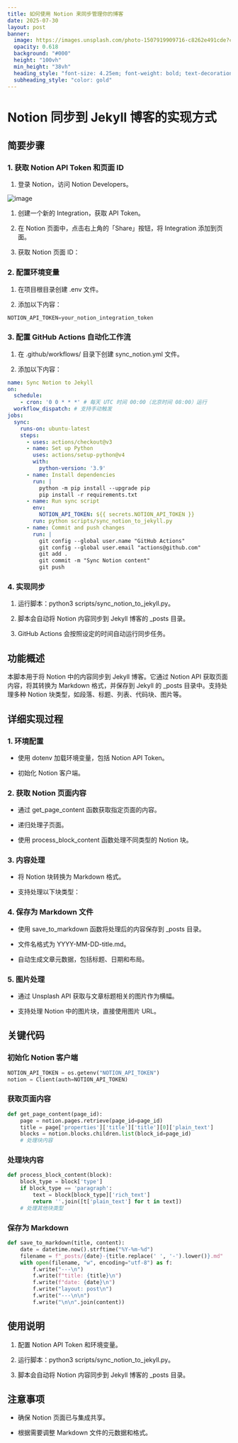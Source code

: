 ```yaml
---
title: 如何使用 Notion 来同步管理你的博客
date: 2025-07-30
layout: post
banner:
  image: https://images.unsplash.com/photo-1507919909716-c8262e491cde?crop=entropy&cs=tinysrgb&fit=max&fm=jpg&ixid=M3w2OTIwMzJ8MHwxfHJhbmRvbXx8fHx8fHx8fDE3NTM5MDA0OTF8&ixlib=rb-4.1.0&q=80&w=1080
  opacity: 0.618
  background: "#000"
  height: "100vh"
  min_height: "38vh"
  heading_style: "font-size: 4.25em; font-weight: bold; text-decoration: underline"
  subheading_style: "color: gold"
---
```


# Notion 同步到 Jekyll 博客的实现方式

## 简要步骤

### 1. 获取 Notion API Token 和页面 ID

1. 登录 Notion，访问 Notion Developers。

![image](https://prod-files-secure.s3.us-west-2.amazonaws.com/a7a0cc5a-89b9-4cda-8686-1fba0ca52f40/d19c1afe-dea5-4312-9333-786b0ba83054/image.png?X-Amz-Algorithm=AWS4-HMAC-SHA256&X-Amz-Content-Sha256=UNSIGNED-PAYLOAD&X-Amz-Credential=ASIAZI2LB4665NBHBADB%2F20250730%2Fus-west-2%2Fs3%2Faws4_request&X-Amz-Date=20250730T183451Z&X-Amz-Expires=3600&X-Amz-Security-Token=IQoJb3JpZ2luX2VjEJr%2F%2F%2F%2F%2F%2F%2F%2F%2F%2FwEaCXVzLXdlc3QtMiJHMEUCIFYBftB6qh8W%2B3Quesj4bZhPUe4CIemZTL2gIsw%2BjD%2BxAiEAiu4c3O3TZqhqftrrvLQLBRWY7RTY%2FS8oMuaKYsPx990qiAQIw%2F%2F%2F%2F%2F%2F%2F%2F%2F%2F%2FARAAGgw2Mzc0MjMxODM4MDUiDOlr%2BZzSx%2FOu4V%2FppircA5nUNjeXmFwPEYwJd0F6TDK8mMO98m1hiJ050403x%2FlbK6VcXVoA1AVJ1LT%2FAgAv%2F99J%2FIPQmPyrbKBW6w%2BZQP1paVVUz3FKz%2F100DCE3AJvQW3F2eet1r3d86m7ZdPI%2BEJzwUqQvId%2B9XmHUCHx8AUUmCbiZyEPNNX4u5vptXP3Z5MrLVJsO%2F%2B6%2FITvm1YnogwthXGj8wExN2OVjnARXF4UfYAS%2F8ssa6X9WkAqicvQ%2FhTjulPd7MqfZR0dvCbsOoA1qML%2BIA%2BHyBw8usE4ch0OUF3nAlD5vK5Rh9iE8YRXdjHKPPJ98EV0HAqo7VHGov%2BJJSm4fehpUKghRpqI4gQ21X2R9PzjDFO%2FRHK1AI9kqkXAUUEvB3A4sX2Qtf2MDj0oYCT41OiwGXZ%2Ba2TExSnHdXMpB5z%2B%2F%2FwAAyV0XaNlmUPQnaFiHqQITRJ2oKRb0oxTI9%2F1ldfARuML3z6HB5gCMZNI7ioqmxkef8XJqwuL%2Fb%2BD7ALm2d08qWxJcazwSdm%2FOi44K9L7QGZI1etdfgPh2AsBon4SJpcAbJ1xyJz%2B8lEsHgsFQtxf4TsKK8oiI5PIqT53%2B0Hg0ven2EUdllTV4vYt42Dj9d9vVf4CHNB4NqhsR4wXJ61lfPD5MKu7qcQGOqUBhT1wv22qiozIyvJQgse2uA8gFhlwsGr5yD0A1lMu0hgrqnmtMYmElAkQOSMK4YX5p5Mxk6qLARdoGhmSazBa7krx6ue63QNla7YzAcqJNWo%2Fl95AdoYiy2CetdqkJUxuyXwtdLeIJicc7Eb3ooBSCdQabIxd5zlFk4Bdrda0Wj7aOep%2FdYZjxgEBI6F0YuF7xOxlTr4iOoAbuGOG7x19O2YRCgtb&X-Amz-Signature=babd796b591756d932f0deadc93b5ae6b4fd463c4a9aafa837c18b5b766a9d04&X-Amz-SignedHeaders=host&x-amz-checksum-mode=ENABLED&x-id=GetObject)

1. 创建一个新的 Integration，获取 API Token。

1. 在 Notion 页面中，点击右上角的「Share」按钮，将 Integration 添加到页面。

1. 获取 Notion 页面 ID：


### 2. 配置环境变量

1. 在项目根目录创建 .env 文件。

1. 添加以下内容：

```javascript
NOTION_API_TOKEN=your_notion_integration_token
```

### 3. 配置 GitHub Actions 自动化工作流

1. 在 .github/workflows/ 目录下创建 sync_notion.yml 文件。

1. 添加以下内容：

```yaml
name: Sync Notion to Jekyll
on:
  schedule:
    - cron: '0 0 * * *' # 每天 UTC 时间 00:00（北京时间 08:00）运行
  workflow_dispatch: # 支持手动触发
jobs:
  sync:
    runs-on: ubuntu-latest
    steps:
      - uses: actions/checkout@v3
      - name: Set up Python
        uses: actions/setup-python@v4
        with:
          python-version: '3.9'
      - name: Install dependencies
        run: |
          python -m pip install --upgrade pip
          pip install -r requirements.txt
      - name: Run sync script
        env:
          NOTION_API_TOKEN: ${{ secrets.NOTION_API_TOKEN }}
        run: python scripts/sync_notion_to_jekyll.py
      - name: Commit and push changes
        run: |
          git config --global user.name "GitHub Actions"
          git config --global user.email "actions@github.com"
          git add .
          git commit -m "Sync Notion content"
          git push
```

### 4. 实现同步

1. 运行脚本：python3 scripts/sync_notion_to_jekyll.py。

1. 脚本会自动将 Notion 内容同步到 Jekyll 博客的 _posts 目录。

1. GitHub Actions 会按照设定的时间自动运行同步任务。

## 功能概述

本脚本用于将 Notion 中的内容同步到 Jekyll 博客。它通过 Notion API 获取页面内容，将其转换为 Markdown 格式，并保存到 Jekyll 的 _posts 目录中。支持处理多种 Notion 块类型，如段落、标题、列表、代码块、图片等。

## 详细实现过程

### 1. 环境配置

- 使用 dotenv 加载环境变量，包括 Notion API Token。

- 初始化 Notion 客户端。

### 2. 获取 Notion 页面内容

- 通过 get_page_content 函数获取指定页面的内容。

- 递归处理子页面。

- 使用 process_block_content 函数处理不同类型的 Notion 块。

### 3. 内容处理

- 将 Notion 块转换为 Markdown 格式。

- 支持处理以下块类型：


### 4. 保存为 Markdown 文件

- 使用 save_to_markdown 函数将处理后的内容保存到 _posts 目录。

- 文件名格式为 YYYY-MM-DD-title.md。

- 自动生成文章元数据，包括标题、日期和布局。

### 5. 图片处理

- 通过 Unsplash API 获取与文章标题相关的图片作为横幅。

- 支持处理 Notion 中的图片块，直接使用图片 URL。

## 关键代码

### 初始化 Notion 客户端

```python
NOTION_API_TOKEN = os.getenv("NOTION_API_TOKEN")
notion = Client(auth=NOTION_API_TOKEN)
```

### 获取页面内容

```python
def get_page_content(page_id):
    page = notion.pages.retrieve(page_id=page_id)
    title = page['properties']['title']['title'][0]['plain_text']
    blocks = notion.blocks.children.list(block_id=page_id)
    # 处理块内容
```

### 处理块内容

```python
def process_block_content(block):
    block_type = block['type']
    if block_type == 'paragraph':
        text = block[block_type]['rich_text']
        return ''.join([t['plain_text'] for t in text])
    # 处理其他块类型
```

### 保存为 Markdown

```python
def save_to_markdown(title, content):
    date = datetime.now().strftime("%Y-%m-%d")
    filename = f"_posts/{date}-{title.replace(' ', '-').lower()}.md"
    with open(filename, "w", encoding="utf-8") as f:
        f.write("---\n")
        f.write(f"title: {title}\n")
        f.write(f"date: {date}\n")
        f.write("layout: post\n")
        f.write("---\n\n")
        f.write("\n\n".join(content))
```

## 使用说明

1. 配置 Notion API Token 和环境变量。

1. 运行脚本：python3 scripts/sync_notion_to_jekyll.py。

1. 脚本会自动将 Notion 内容同步到 Jekyll 博客的 _posts 目录。

## 注意事项

- 确保 Notion 页面已与集成共享。

- 根据需要调整 Markdown 文件的元数据和格式。